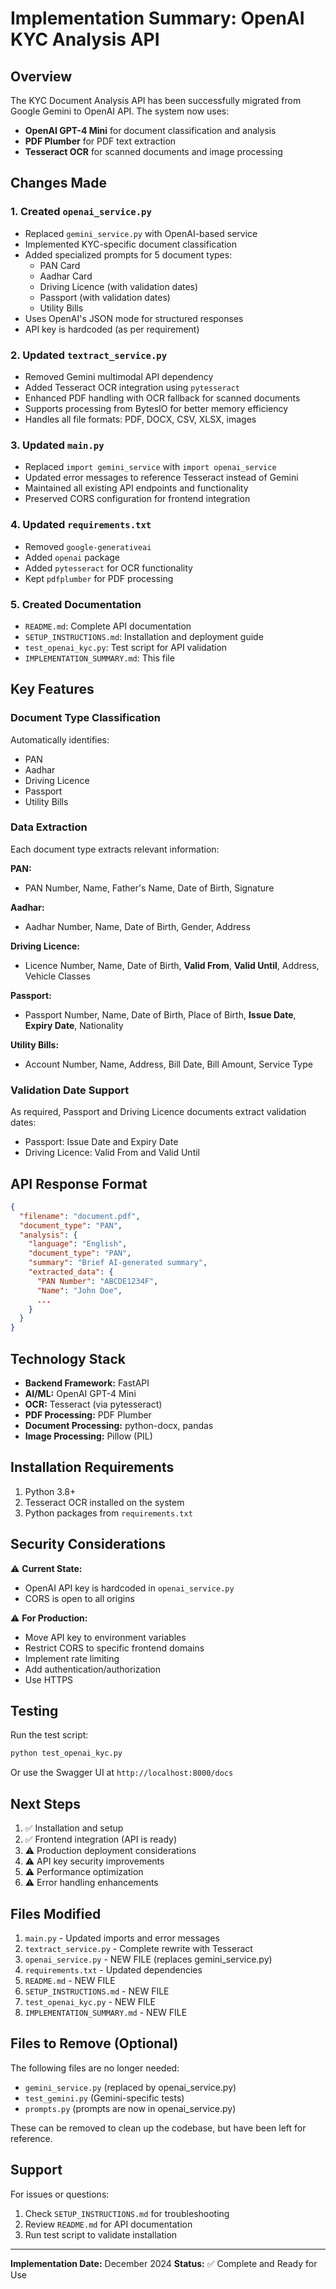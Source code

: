 # Implementation Summary: OpenAI KYC Analysis API

## Overview

The KYC Document Analysis API has been successfully migrated from Google Gemini to OpenAI API. The system now uses:
- **OpenAI GPT-4 Mini** for document classification and analysis
- **PDF Plumber** for PDF text extraction
- **Tesseract OCR** for scanned documents and image processing

## Changes Made

### 1. Created `openai_service.py`
- Replaced `gemini_service.py` with OpenAI-based service
- Implemented KYC-specific document classification
- Added specialized prompts for 5 document types:
  - PAN Card
  - Aadhar Card
  - Driving Licence (with validation dates)
  - Passport (with validation dates)
  - Utility Bills
- Uses OpenAI's JSON mode for structured responses
- API key is hardcoded (as per requirement)

### 2. Updated `textract_service.py`
- Removed Gemini multimodal API dependency
- Added Tesseract OCR integration using `pytesseract`
- Enhanced PDF handling with OCR fallback for scanned documents
- Supports processing from BytesIO for better memory efficiency
- Handles all file formats: PDF, DOCX, CSV, XLSX, images

### 3. Updated `main.py`
- Replaced `import gemini_service` with `import openai_service`
- Updated error messages to reference Tesseract instead of Gemini
- Maintained all existing API endpoints and functionality
- Preserved CORS configuration for frontend integration

### 4. Updated `requirements.txt`
- Removed `google-generativeai`
- Added `openai` package
- Added `pytesseract` for OCR functionality
- Kept `pdfplumber` for PDF processing

### 5. Created Documentation
- `README.md`: Complete API documentation
- `SETUP_INSTRUCTIONS.md`: Installation and deployment guide
- `test_openai_kyc.py`: Test script for API validation
- `IMPLEMENTATION_SUMMARY.md`: This file

## Key Features

### Document Type Classification
Automatically identifies:
- PAN
- Aadhar
- Driving Licence
- Passport
- Utility Bills

### Data Extraction
Each document type extracts relevant information:

**PAN:**
- PAN Number, Name, Father's Name, Date of Birth, Signature

**Aadhar:**
- Aadhar Number, Name, Date of Birth, Gender, Address

**Driving Licence:**
- Licence Number, Name, Date of Birth, **Valid From**, **Valid Until**, Address, Vehicle Classes

**Passport:**
- Passport Number, Name, Date of Birth, Place of Birth, **Issue Date**, **Expiry Date**, Nationality

**Utility Bills:**
- Account Number, Name, Address, Bill Date, Bill Amount, Service Type

### Validation Date Support
As required, Passport and Driving Licence documents extract validation dates:
- Passport: Issue Date and Expiry Date
- Driving Licence: Valid From and Valid Until

## API Response Format

```json
{
  "filename": "document.pdf",
  "document_type": "PAN",
  "analysis": {
    "language": "English",
    "document_type": "PAN",
    "summary": "Brief AI-generated summary",
    "extracted_data": {
      "PAN Number": "ABCDE1234F",
      "Name": "John Doe",
      ...
    }
  }
}
```

## Technology Stack

- **Backend Framework:** FastAPI
- **AI/ML:** OpenAI GPT-4 Mini
- **OCR:** Tesseract (via pytesseract)
- **PDF Processing:** PDF Plumber
- **Document Processing:** python-docx, pandas
- **Image Processing:** Pillow (PIL)

## Installation Requirements

1. Python 3.8+
2. Tesseract OCR installed on the system
3. Python packages from `requirements.txt`

## Security Considerations

⚠️ **Current State:**
- OpenAI API key is hardcoded in `openai_service.py`
- CORS is open to all origins

⚠️ **For Production:**
- Move API key to environment variables
- Restrict CORS to specific frontend domains
- Implement rate limiting
- Add authentication/authorization
- Use HTTPS

## Testing

Run the test script:
```bash
python test_openai_kyc.py
```

Or use the Swagger UI at `http://localhost:8000/docs`

## Next Steps

1. ✅ Installation and setup
2. ✅ Frontend integration (API is ready)
3. ⚠️ Production deployment considerations
4. ⚠️ API key security improvements
5. ⚠️ Performance optimization
6. ⚠️ Error handling enhancements

## Files Modified

1. `main.py` - Updated imports and error messages
2. `textract_service.py` - Complete rewrite with Tesseract
3. `openai_service.py` - NEW FILE (replaces gemini_service.py)
4. `requirements.txt` - Updated dependencies
5. `README.md` - NEW FILE
6. `SETUP_INSTRUCTIONS.md` - NEW FILE
7. `test_openai_kyc.py` - NEW FILE
8. `IMPLEMENTATION_SUMMARY.md` - NEW FILE

## Files to Remove (Optional)

The following files are no longer needed:
- `gemini_service.py` (replaced by openai_service.py)
- `test_gemini.py` (Gemini-specific tests)
- `prompts.py` (prompts are now in openai_service.py)

These can be removed to clean up the codebase, but have been left for reference.

## Support

For issues or questions:
1. Check `SETUP_INSTRUCTIONS.md` for troubleshooting
2. Review `README.md` for API documentation
3. Run test script to validate installation

---

**Implementation Date:** December 2024
**Status:** ✅ Complete and Ready for Use


